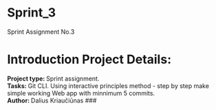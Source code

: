 # Sprint_3
Sprint Assignment No.3
##
<h1>Introduction Project Details: </h1>
<span><b>Project type: </b> Sprint assignment.  </span><br>
<span><b>Tasks: </b> Git CLI. Using interactive principles method - step by step make simple working Web app with minnimum 5 commits. </span> <br>
<span><strong>Author: </strong> Dalius Kriaučiūnas </span>
###